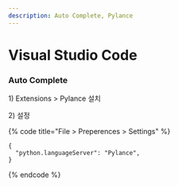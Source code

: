 ```yaml
---
description: Auto Complete, Pylance
---
```


# Visual Studio Code

### Auto Complete

1\) Extensions > Pylance 설치

2\) 설정

{% code title="File > Preperences > Settings" %}
```
{
  "python.languageServer": "Pylance",
}
```
{% endcode %}




